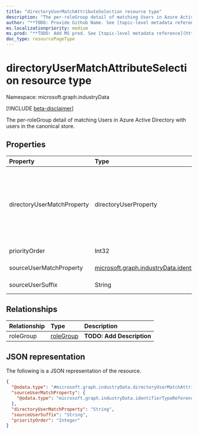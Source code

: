 ```yaml
---
title: "directoryUserMatchAttributeSelection resource type"
description: "The per-roleGroup detail of matching Users in Azure Active Directory with users in the canonical store."
author: "**TODO: Provide Github Name. See [topic-level metadata reference](https://msgo.azurewebsites.net/add/document/guidelines/metadata.html#topic-level-metadata)**"
ms.localizationpriority: medium
ms.prod: "**TODO: Add MS prod. See [topic-level metadata reference](https://msgo.azurewebsites.net/add/document/guidelines/metadata.html#topic-level-metadata)**"
doc_type: resourcePageType
---
```


# directoryUserMatchAttributeSelection resource type

Namespace: microsoft.graph.industryData

[!INCLUDE [beta-disclaimer](../../includes/beta-disclaimer.md)]

The per-roleGroup detail of matching Users in Azure Active Directory with users in the canonical store.

## Properties
|Property|Type|Description|
|:---|:---|:---|
|directoryUserMatchProperty|directoryUserProperty|**TODO: Add Description**. The possible values are: `objectId`, `userPrincipalName`, `mail`, `mailNickname`, `anchorId`, `studentId`, `teacherId`, `unknownFutureValue`.|
|priorityOrder|Int32|**TODO: Add Description**|
|sourceUserMatchProperty|[microsoft.graph.industryData.identifierTypeReferenceValue](../resources/industrydata-identifiertypereferencevalue.md)|**TODO: Add Description**|
|sourceUserSuffix|String|**TODO: Add Description**|

## Relationships
|Relationship|Type|Description|
|:---|:---|:---|
|roleGroup|[roleGroup](../resources/industrydata-rolegroup.md)|**TODO: Add Description**|

## JSON representation
The following is a JSON representation of the resource.
<!-- {
  "blockType": "resource",
  "@odata.type": "microsoft.graph.industryData.directoryUserMatchAttributeSelection"
}
-->
``` json
{
  "@odata.type": "#microsoft.graph.industryData.directoryUserMatchAttributeSelection",
  "sourceUserMatchProperty": {
    "@odata.type": "microsoft.graph.industryData.identifierTypeReferenceValue"
  },
  "directoryUserMatchProperty": "String",
  "sourceUserSuffix": "String",
  "priorityOrder": "Integer"
}
```

